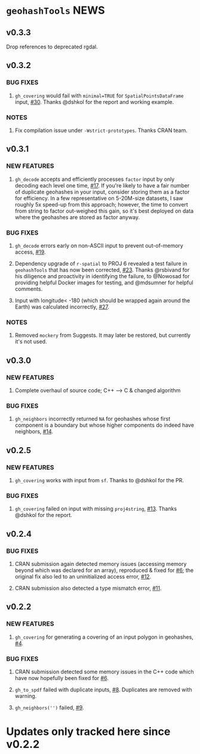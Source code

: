 # `geohashTools` NEWS

## v0.3.3

Drop references to deprecated rgdal.

## v0.3.2

### BUG FIXES

 1. `gh_covering` would fail with `minimal=TRUE` for `SpatialPointsDataFrame` input, [#30](https://github.com/MichaelChirico/geohashTools/issues/30). Thanks @dshkol for the report and working example.

### NOTES

 1. Fix compilation issue under `-Wstrict-prototypes`. Thanks CRAN team.

## v0.3.1

### NEW FEATURES

 1. `gh_decode` accepts and efficiently processes `factor` input by only decoding each level one time, [#17](https://github.com/MichaelChirico/geohashTools/issues/17). If you're likely to have a fair number of duplicate geohashes in your input, consider storing them as a factor for efficiency. In a few representative on 5-20M-size datasets, I saw roughly 5x speed-up from this approach; however, the time to convert from string to factor out-weighed this gain, so it's best deployed on data where the geohashes are stored as factor anyway.

### BUG FIXES

 1. `gh_decode` errors early on non-ASCII input to prevent out-of-memory access, [#19](https://github.com/MichaelChirico/geohashTools/issues/19).
 
 2. Dependency upgrade of `r-spatial` to PROJ 6 revealed a test failure in `geohashTools` that has now been corrected, [#23](https://github.com/MichaelChirico/geohashTools/issues/23). Thanks @rsbivand for his diligence and proactivity in identifying the failure, to @Nowosad for providing helpful Docker images for testing, and @mdsumner for helpful comments.
 
 3. Input with longitude< -180 (which should be wrapped again around the Earth) was calculated incorrectly, [#27](https://github.com/MichaelChirico/geohashTools/issues/27).

### NOTES

 1. Removed `mockery` from Suggests. It may later be restored, but currently it's not used.

## v0.3.0

### NEW FEATURES

 1. Complete overhaul of source code; C++ --> C & changed algorithm
 
### BUG FIXES

 1. `gh_neighbors` incorrectly returned `NA` for geohashes whose first component is a boundary but whose higher components do indeed have neighbors, [#14](https://github.com/MichaelChirico/geohashTools/issues/14).

## v0.2.5

### NEW FEATURES

 1. `gh_covering` works with input from `sf`. Thanks to @dshkol for the PR.

### BUG FIXES

 1. `gh_covering` failed on input with missing `proj4string`, [#13](https://github.com/MichaelChirico/geohashTools/issues/13). Thanks @dshkol for the report.

## v0.2.4

### BUG FIXES

 1. CRAN submission again detected memory issues (accessing memory beyond which was declared for an array), reproduced & fixed for [#6](https://github.com/MichaelChirico/geohashTools/issues/6); the original fix also led to an uninitialized access error, [#12](https://github.com/MichaelChirico/geohashTools/issues/12).
 
 2. CRAN submission also detected a type mismatch error, [#11](https://github.com/MichaelChirico/geohashTools/issues/11).

## v0.2.2

### NEW FEATURES

 1. `gh_covering` for generating a covering of an input polygon in geohashes, [#4](https://github.com/MichaelChirico/geohashTools/issues/4).

### BUG FIXES

 1. CRAN submission detected some memory issues in the C++ code which have now hopefully been fixed for [#6](https://github.com/MichaelChirico/geohashTools/issues/6).
 
 2. `gh_to_spdf` failed with duplicate inputs, [#8](https://github.com/MichaelChirico/geohashTools/issues/8). Duplicates are removed with warning.
 
 3. `gh_neighbors('')` failed, [#9](https://github.com/MichaelChirico/geohashTools/issues/9).

# Updates only tracked here since v0.2.2
